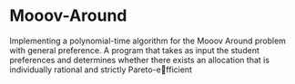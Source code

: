 Mooov-Around
============

Implementing a polynomial-time algorithm for the Mooov Around problem with general preference. A program that takes as input the student preferences and determines whether there exists an allocation that is individually rational and strictly Pareto-efficient